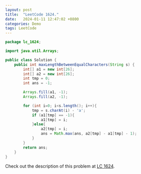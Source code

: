 ```yaml
---
layout: post
title:  "LeetCode 1624."
date:   2024-01-11 12:47:02 +0800
categories: Demo
tags: LeetCode
---
```


```java
package lc_1624;

import java.util.Arrays;

public class Solution {
    public int maxLengthBetweenEqualCharacters(String s) {
        int[] a1 = new int[26];
        int[] a2 = new int[26];
        int tmp = 0;
        int ans = -1;

        Arrays.fill(a1, -1);
        Arrays.fill(a2, -1);

        for (int i=0; i<s.length(); i++){
            tmp = s.charAt(i) - 'a';
            if (a1[tmp] == -1){
                a1[tmp] = i;
            }else{
                a2[tmp] = i;
                ans = Math.max(ans, a2[tmp] - a1[tmp] - 1);
            }
        }
        return ans;
    }
}
```

Check out the description of this problem at [LC 1624][LC-1624].

[LC-1624]: https://leetcode.com/problemset/?search=1624&page=1
